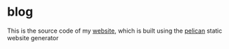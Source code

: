 # blog

This is the source code of my [website](http://neolin.me), which is built using 
the [pelican](https://github.com/getpelican/pelican) static website generator
